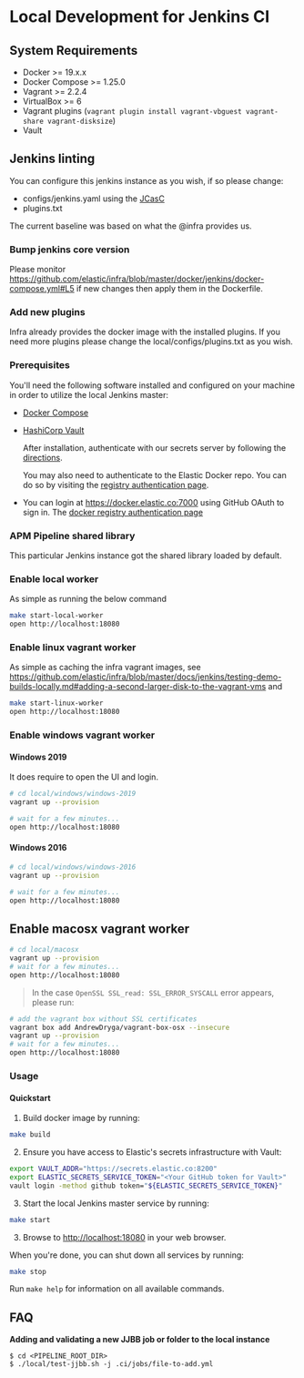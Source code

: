 # Local Development for Jenkins CI

## System Requirements

- Docker >= 19.x.x
- Docker Compose >= 1.25.0
- Vagrant >= 2.2.4
- VirtualBox >= 6
- Vagrant plugins (`vagrant plugin install vagrant-vbguest vagrant-share vagrant-disksize`)
- Vault

## Jenkins linting

You can configure this jenkins instance as you wish, if so please change:

* configs/jenkins.yaml using the [JCasC](https://jenkins.io/projects/jcasc/)
* plugins.txt

The current baseline was based on what the @infra provides us.

### Bump jenkins core version

Please monitor https://github.com/elastic/infra/blob/master/docker/jenkins/docker-compose.yml#L5 if new changes then apply them in the Dockerfile.


### Add new plugins

Infra already provides the docker image with the installed plugins. If you need more plugins please change the local/configs/plugins.txt as you wish.


### Prerequisites

You'll need the following software installed and configured on your machine in
order to utilize the local Jenkins master:

- [Docker Compose](https://docs.docker.com/compose/install/)

- [HashiCorp Vault](https://www.vaultproject.io/docs/install/)

  After installation, authenticate with our secrets server by following the
  [directions](https://github.com/elastic/infra/blob/master/docs/vault/README.md#github-auth).

  You may also need to authenticate to the Elastic Docker repo. You can do so by visiting
  the [registry authentication page](https://github.com/elastic/infra/blob/master/docs/vault/README.md#github-auth).

- You can login at https://docker.elastic.co:7000 using GitHub OAuth to sign in. The [docker registry authentication page](https://github.com/elastic/infra/blob/master/docs/container-registry/accessing-the-docker-registry.md)

### APM Pipeline shared library

This particular Jenkins instance got the shared library loaded by default.

### Enable local worker

As simple as running the below command

```bash
make start-local-worker
open http://localhost:18080
```

### Enable linux vagrant worker

As simple as caching the infra vagrant images, see https://github.com/elastic/infra/blob/master/docs/jenkins/testing-demo-builds-locally.md#adding-a-second-larger-disk-to-the-vagrant-vms
and

```bash
make start-linux-worker
open http://localhost:18080
```

### Enable windows vagrant worker

#### Windows 2019

It does require to open the UI and login.

```bash
# cd local/windows/windows-2019
vagrant up --provision

# wait for a few minutes...
open http://localhost:18080
```

#### Windows 2016

```bash
# cd local/windows/windows-2016
vagrant up --provision

# wait for a few minutes...
open http://localhost:18080
```

## Enable macosx vagrant worker

```bash
# cd local/macosx
vagrant up --provision
# wait for a few minutes...
open http://localhost:18080
```

> In the case `OpenSSL SSL_read: SSL_ERROR_SYSCALL` error appears, please run:
```bash
# add the vagrant box without SSL certificates
vagrant box add AndrewDryga/vagrant-box-osx --insecure
vagrant up --provision
# wait for a few minutes...
open http://localhost:18080
```

### Usage

#### Quickstart

1. Build docker image by running:

```bash
make build
```

2. Ensure you have access to Elastic's secrets infrastructure with Vault:
```bash
export VAULT_ADDR="https://secrets.elastic.co:8200"
export ELASTIC_SECRETS_SERVICE_TOKEN="<Your GitHub token for Vault>"
vault login -method github token="${ELASTIC_SECRETS_SERVICE_TOKEN}"
```

3. Start the local Jenkins master service by running:

```bash
make start
```

3. Browse to <http://localhost:18080> in your web browser.

When you're done, you can shut down all services by running:

```bash
make stop
```

Run `make help` for information on all available commands.

## FAQ

**Adding and validating a new JJBB job or folder to the local instance**

```shell
$ cd <PIPELINE_ROOT_DIR>
$ ./local/test-jjbb.sh -j .ci/jobs/file-to-add.yml
```
